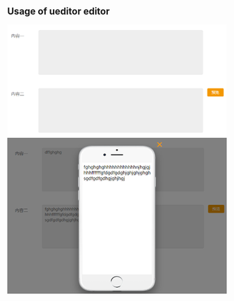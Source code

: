 ## Usage of ueditor editor
![image](https://github.com/tiger986/ueditor/blob/master/img/11.png)
![image](https://github.com/tiger986/ueditor/blob/master/img/22.png)
